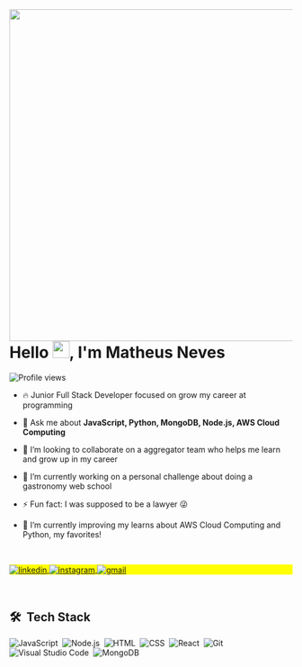 <img align="right" height="590em" src="https://raw.githubusercontent.com/gist/matheu5-neve5/eede16f54de54311253b03d403138705/raw/397761830737f5d42326ae99adee74154e45d30a/githubcard.svg"/>

<h1 align="left">Hello <img src="https://raw.githubusercontent.com/kaueMarques/kaueMarques/master/hi.gif" height="30px">, I'm Matheus Neves</h1>

<p align="left"> <img src="https://komarev.com/ghpvc/?username=matheu5-neve5&color=yellow" alt="Profile views" /> </p>

- 🔥 Junior Full Stack Developer focused on grow my career at programming 

- 💬 Ask me about **JavaScript, Python, MongoDB, Node.js, AWS Cloud Computing**

- 👯 I’m looking to collaborate on a aggregator team who helps me learn and grow up in my career

- 🔭 I’m currently working on a personal challenge about doing a gastronomy web school

- ⚡ Fun fact: I was supposed to be a lawyer 😜

- 🌱 I’m currently improving my learns about AWS Cloud Computing and Python, my favorites!

<br>

<p align="left" style="background:yellow">
<a href="https://www.linkedin.com/in/matheus-neves-a71726232/" target="_blank">
  <img align="center" src="https://img.shields.io/badge/-linkedin-05122A?style=flat&logo=linkedin" alt="linkedin"/>
</a>
<a href="https://instagram.com/matheusbasic" target="_blank">
 <img align="center" src="https://img.shields.io/badge/-instagram-05122A?style=flat&logo=instagram" alt="instagram"/>
<a href="mailto:matheus.almn@gmail.com" target="_blank">
 <img align="center" src="https://img.shields.io/badge/-gmail-05122A?style=flat&logo=gmail" alt="gmail"/>
</a>
</p>

<br>

## 🛠 &nbsp;Tech Stack

![JavaScript](https://img.shields.io/badge/-JavaScript-05122A?style=flat&logo=javascript)&nbsp;
![Node.js](https://img.shields.io/badge/-Node.js-05122A?style=flat&logo=node.js)&nbsp;
![HTML](https://img.shields.io/badge/-HTML-05122A?style=flat&logo=HTML5)&nbsp;
![CSS](https://img.shields.io/badge/-CSS-05122A?style=flat&logo=CSS3&logoColor=1572B6)&nbsp;
![React](https://img.shields.io/badge/-React-05122A?style=flat&logo=react)&nbsp;
![Git](https://img.shields.io/badge/-Git-05122A?style=flat&logo=git)&nbsp;
![Visual Studio Code](https://img.shields.io/badge/-Visual%20Studio%20Code-05122A?style=flat&logo=visual-studio-code&logoColor=007ACC)&nbsp;
![MongoDB](https://img.shields.io/badge/-Mongo%20DB-05122A?style=flat&logo=mongodb&logoColor=Green)&nbsp;


<!--
[![Top Langs](https://github-readme-stats.vercel.app/api/top-langs/?username=anuraghazra&layout=compact&theme=maroongold)](https://github.com/anuraghazra/github-readme-stats)
-->






